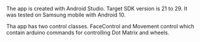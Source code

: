 The app is created with Android Studio. Target SDK version is 21 to 29. It was tested on Samsung mobile with Android 10.

Tha app has two control classes. FaceControl and Movement control which contain arduino commands for controlling Dot Matrix and wheels.

